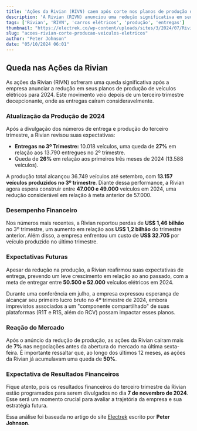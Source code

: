 ```yaml
---
title: 'Ações da Rivian (RIVN) caem após corte nos planos de produção de veículos elétricos, entregas do 3º trimestre diminuem'
description: 'A Rivian (RIVN) anunciou uma redução significativa em seus planos de produção de veículos elétricos para 2024 após uma queda nas entregas do terceiro trimestre. Descubra os detalhes e o que isso significa para a empresa e seus acionistas.'
tags: ['Rivian', 'RIVN', 'carros elétricos', 'produção', 'entregas']
thumbnail: "https://electrek.co/wp-content/uploads/sites/3/2024/07/Rivians-legal-battle-Tesla.jpeg?quality=82&strip=all&w=1400"
slug: "acoes-rivian-corte-producao-veiculos-eletricos"
author: "Peter Johnson"
date: "05/10/2024 06:01"
---
```


## Queda nas Ações da Rivian

As ações da Rivian (RIVN) sofreram uma queda significativa após a empresa anunciar a redução em seus planos de produção de veículos elétricos para 2024. Este movimento veio depois de um terceiro trimestre decepcionante, onde as entregas caíram consideravelmente.

### Atualização da Produção de 2024

Após a divulgação dos números de entrega e produção do terceiro trimestre, a Rivian revisou suas expectativas:
- **Entregas no 3º Trimestre:** 10.018 veículos, uma queda de **27%** em relação aos 13.790 entregues no 2º trimestre.
- Queda de **26%** em relação aos primeiros três meses de 2024 (13.588 veículos).

A produção total alcançou 36.749 veículos até setembro, com **13.157 veículos produzidos no 3º trimestre**. Diante dessa performance, a Rivian agora espera construir entre **47.000 e 49.000** veículos em 2024, uma redução considerável em relação à meta anterior de 57.000.

### Desempenho Financeiro

Nos números mais recentes, a Rivian reportou perdas de **US$ 1,46 bilhão** no 3º trimestre, um aumento em relação aos **US$ 1,2 bilhão** do trimestre anterior. Além disso, a empresa enfrentou um custo de **US$ 32.705** por veículo produzido no último trimestre.

### Expectativas Futuras

Apesar da redução na produção, a Rivian reafirmou suas expectativas de entrega, prevendo um leve crescimento em relação ao ano passado, com a meta de entregar entre **50.500 e 52.000** veículos elétricos em 2024.

Durante uma conferência em julho, a empresa expressou esperança de alcançar seu primeiro lucro bruto no 4º trimestre de 2024, embora imprevistos associados a um "componente compartilhado" de suas plataformas (R1T e R1S, além do RCV) possam impactar esses planos.

### Reação do Mercado

Após o anúncio da redução de produção, as ações da Rivian caíram mais de **7%** nas negociações antes da abertura do mercado na última sexta-feira. É importante ressaltar que, ao longo dos últimos 12 meses, as ações da Rivian já acumulavam uma queda de **50%**.

### Expectativa de Resultados Financeiros

Fique atento, pois os resultados financeiros do terceiro trimestre da Rivian estão programados para serem divulgados no dia **7 de novembro de 2024**. Esse será um momento crucial para avaliar a trajetória da empresa e sua estratégia futura.

Essa análise foi baseada no artigo do site [Electrek](https://electrek.co/2024/10/04/rivian-rivn-cuts-ev-production-plans-q3-deliveries-fall/) escrito por **Peter Johnson**.